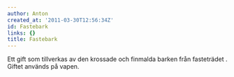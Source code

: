 ```yaml
---
author: Anton
created_at: '2011-03-30T12:56:34Z'
id: Fastebark
links: {}
title: Fastebark
---
```


Ett gift som tillverkas av den krossade och finmalda barken från fasteträdet . Giftet används på
vapen.
